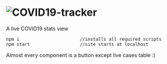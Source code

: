 # ![COVID19-tracker](http://www.laxminagln.me/COVID19-tracker/)
A live COVID19 stats view
```
npm i                       //installs all required scripts
npm start                   //site starts at localhost
```
Almost every component is a button except live cases table :)
